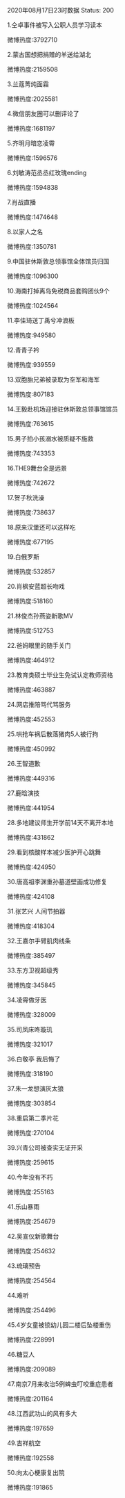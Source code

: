 2020年08月17日23时数据
Status: 200

1.仝卓事件被写入公职人员学习读本

微博热度:3792710

2.蒙古国想把捐赠的羊送给湖北

微博热度:2159508

3.兰蔻菁纯面霜

微博热度:2025581

4.微信朋友圈可以删评论了

微博热度:1681197

5.齐明月暗恋凌霄

微博热度:1596576

6.刘敏涛范丞丞红玫瑰ending

微博热度:1594838

7.肖战直播

微博热度:1474648

8.以家人之名

微博热度:1350781

9.中国驻休斯敦总领事馆全体馆员归国

微博热度:1096300

10.海南打掉离岛免税商品套购团伙9个

微博热度:1024564

11.李佳琦送丁禹兮冲浪板

微博热度:949580

12.青青子衿

微博热度:939559

13.双胞胎兄弟被录取为空军和海军

微博热度:807183

14.王毅赴机场迎接驻休斯敦总领事馆馆员

微博热度:763615

15.男子拍小孩溺水被质疑不施救

微博热度:743353

16.THE9舞台全是远景

微博热度:742672

17.贺子秋洗澡

微博热度:738637

18.原来汉堡还可以这样吃

微博热度:677195

19.白俄罗斯

微博热度:532857

20.肖枫安蓝超长吻戏

微博热度:518160

21.林俊杰孙燕姿新歌MV

微博热度:512753

22.爸妈眼里的随手关门

微博热度:464912

23.教育类硕士毕业生免试认定教师资格

微博热度:463887

24.网店推陪骂代骂服务

微博热度:452553

25.哄抢车祸后散落猪肉5人被行拘

微博热度:450992

26.王智道歉

微博热度:449316

27.鹿晗演技

微博热度:441954

28.多地建议师生开学前14天不离开本地

微博热度:431862

29.看到核酸样本减少医护开心跳舞

微博热度:424950

30.唐高祖李渊重孙墓道壁画成功修复

微博热度:424108

31.张艺兴 人间节拍器

微博热度:418304

32.王嘉尔手臂肌肉线条

微博热度:385497

33.东方卫视超级秀

微博热度:345845

34.凌霄做牙医

微博热度:328009

35.司凤床咚璇玑

微博热度:321017

36.白敬亭 我后悔了

微博热度:318190

37.朱一龙想演灰太狼

微博热度:303854

38.重启第二季片花

微博热度:270104

39.兴青公司被查实无证开采

微博热度:259615

40.今年没有不朽

微博热度:255163

41.乐山暴雨

微博热度:254679

42.吴宣仪新歌舞台

微博热度:254632

43.琉璃预告

微博热度:254564

44.难听

微博热度:254496

45.4岁女童被锁幼儿园二楼后坠楼重伤

微博热度:228991

46.糖豆人

微博热度:209089

47.南京7月来收治5例蜱虫叮咬重症患者

微博热度:201164

48.江西武功山的风有多大

微博热度:197659

49.吉祥航空

微博热度:192558

50.向太心梗康复出院

微博热度:191865

